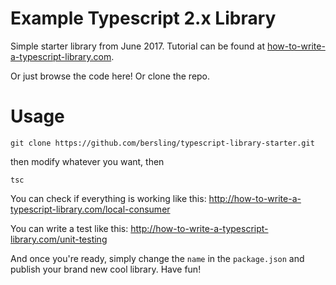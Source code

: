 # Example Typescript 2.x Library

Simple starter library from June 2017.
Tutorial can be found at
[how-to-write-a-typescript-library.com](http://how-to-write-a-typescript-library.com).

Or just browse the code here! Or clone the repo.

# Usage

```
git clone https://github.com/bersling/typescript-library-starter.git
```

then modify whatever you want, then

```
tsc
```


You can check if everything is working like this:
http://how-to-write-a-typescript-library.com/local-consumer

You can write a test like this:
http://how-to-write-a-typescript-library.com/unit-testing

And once you're ready, simply change the `name` in the `package.json`
and publish your brand new cool library. Have fun!

